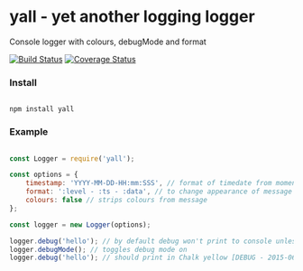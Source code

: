 # yall - yet another logging logger

Console logger with colours, debugMode and format

[![Build Status](https://travis-ci.org/simon-p-r/yall.svg?branch=master)](https://travis-ci.org/simon-p-r/yall)
[![Coverage Status](https://coveralls.io/repos/github/simon-p-r/yall/badge.svg?branch=master)](https://coveralls.io/github/simon-p-r/yall?branch=master)


### Install

````ShellSession

npm install yall

````

### Example

```js

const Logger = require('yall');

const options = {
    timestamp: 'YYYY-MM-DD-HH:mm:SSS', // format of timedate from momentjs
    format: ':level - :ts - :data', // to change appearance of message and order they appear in
    colours: false // strips colours from message
};

const logger = new Logger(options);

logger.debug('hello'); // by default debug won't print to console unless process.env.NODE_ENV is set to 'debug' or debugMode method is called like below
logger.debugMode(); // toggles debug mode on
logger.debug('hello'); // should print in Chalk yellow [DEBUG - 2015-06-01-09:02:123 - hello]

```
